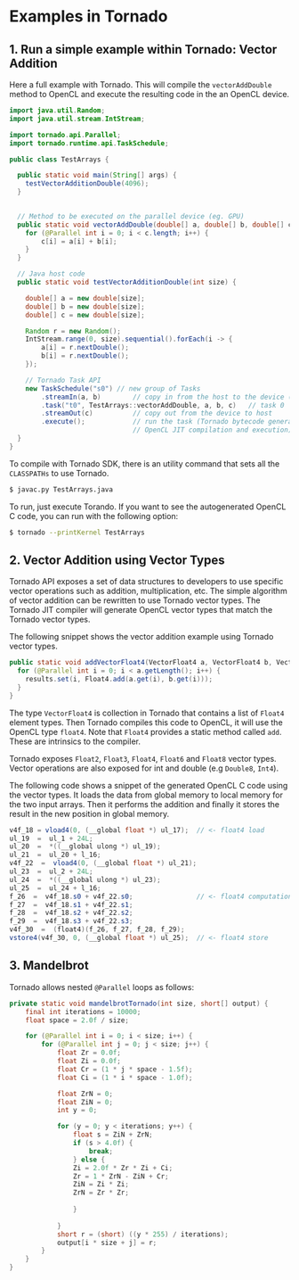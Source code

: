# Examples in Tornado


## 1. Run a simple example within Tornado: Vector Addition


Here a full example with Tornado. This will compile the `vectorAddDouble` method to OpenCL and execute the resulting code
in the an OpenCL device.


```java
import java.util.Random;
import java.util.stream.IntStream;

import tornado.api.Parallel;
import tornado.runtime.api.TaskSchedule;

public class TestArrays { 

  public static void main(String[] args) {
	testVectorAdditionDouble(4096);
  }
	

  // Method to be executed on the parallel device (eg. GPU)
  public static void vectorAddDouble(double[] a, double[] b, double[] c) {
    for (@Parallel int i = 0; i < c.length; i++) {
    	c[i] = a[i] + b[i];
    }
  }

  // Java host code
  public static void testVectorAdditionDouble(int size) {

    double[] a = new double[size];
    double[] b = new double[size];
    double[] c = new double[size];

    Random r = new Random();
    IntStream.range(0, size).sequential().forEach(i -> {
        a[i] = r.nextDouble();
        b[i] = r.nextDouble();
    });

    // Tornado Task API 
	new TaskSchedule("s0") // new group of Tasks
        .streamIn(a, b)        // copy in from the host to the device (a and b arrays)
        .task("t0", TestArrays::vectorAddDouble, a, b, c)   // task 0 
        .streamOut(c)          // copy out from the device to host
        .execute();            // run the task (Tornado bytecode generation, Tornado tasks graph, 
                               // OpenCL JIT compilation and execution)
  }
}

```


To compile with Tornado SDK, there is an utility command that sets all the `CLASSPATHs` to use Tornado.


```bash
$ javac.py TestArrays.java
```

To run, just execute Torando. If you want to see the autogenerated OpenCL C code, you can run with the following option:


```bash
$ tornado --printKernel TestArrays
```


## 2. Vector Addition using Vector Types

Tornado API exposes a set of data structures to developers to use specific vector operations such as addition, multiplication, etc. The simple algorithm of vector addition can be rewritten to use Tornado vector types. The Tornado JIT compiler will generate OpenCL vector types that match the Tornado vector types.

The following snippet shows the vector addition example using Tornado vector types.


```java
public static void addVectorFloat4(VectorFloat4 a, VectorFloat4 b, VectorFloat4 results) {
  for (@Parallel int i = 0; i < a.getLength(); i++) {
    results.set(i, Float4.add(a.get(i), b.get(i)));
  }
}
```

The type `VectorFloat4` is collection in Tornado that contains a list of `Float4` element types. Then Tornado compiles this code to OpenCL, it will use the OpenCL type `float4`.
Note that `Float4` provides a static method called `add`. 
These are intrinsics to the compiler. 


Tornado exposes `Float2`, `Float3`, `Float4`, `Float6` and `Float8` vector types.
Vector operations are also exposed for int and double (e.g `Double8`, `Int4`).

The following code shows a snippet of the generated OpenCL C code using the vector types. It loads the data from global memory to local memory for the two input arrays. Then it performs the addition and finally it stores the result in the new position in global memory.

```java
v4f_18 = vload4(0, (__global float *) ul_17);  // <- float4 load
ul_19  =  ul_1 + 24L;
ul_20  =  *((__global ulong *) ul_19);
ul_21  =  ul_20 + l_16;
v4f_22  =  vload4(0, (__global float *) ul_21);
ul_23  =  ul_2 + 24L;
ul_24  =  *((__global ulong *) ul_23);
ul_25  =  ul_24 + l_16;
f_26  =  v4f_18.s0 + v4f_22.s0;                // <- float4 computation
f_27  =  v4f_18.s1 + v4f_22.s1;
f_28  =  v4f_18.s2 + v4f_22.s2;
f_29  =  v4f_18.s3 + v4f_22.s3;
v4f_30  =  (float4)(f_26, f_27, f_28, f_29);   
vstore4(v4f_30, 0, (__global float *) ul_25);  // <- float4 store
```



## 3. Mandelbrot

Tornado allows nested `@Parallel` loops as follows:

```java
private static void mandelbrotTornado(int size, short[] output) {
    final int iterations = 10000;
    float space = 2.0f / size;

    for (@Parallel int i = 0; i < size; i++) {
        for (@Parallel int j = 0; j < size; j++) {
            float Zr = 0.0f;
            float Zi = 0.0f;
            float Cr = (1 * j * space - 1.5f);
            float Ci = (1 * i * space - 1.0f);

            float ZrN = 0;
            float ZiN = 0;
            int y = 0;

            for (y = 0; y < iterations; y++) {
                float s = ZiN + ZrN;
                if (s > 4.0f) {
                    break;
                } else {
                Zi = 2.0f * Zr * Zi + Ci;
                Zr = 1 * ZrN - ZiN + Cr;
                ZiN = Zi * Zi;
                ZrN = Zr * Zr;
                
                }
                
            }
            short r = (short) ((y * 255) / iterations);
            output[i * size + j] = r;
        }
    }
}

```




